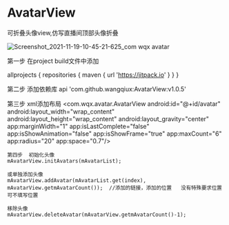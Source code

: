 # AvatarView
可折叠头像view,仿写直播间顶部头像折叠

![Screenshot_2021-11-19-10-45-21-625_com wqx avatar](https://user-images.githubusercontent.com/39547430/142556642-365feab9-afce-464b-abbf-96ddfe0b36e9.jpg)



第一步 在project build文件中添加

allprojects {
  repositories {
	maven { url 'https://jitpack.io' }
	}
}
	
	
	
  第二步 添加依赖库
   api 'com.github.wangqiux:AvatarView:v1.0.5'
   
   
   
  第三步 xml添加布局
   <com.wqx.avatar.AvatarView
        android:id="@+id/avatar"
        android:layout_width="wrap_content"
        android:layout_height="wrap_content"
        android:layout_gravity="center"
        app:marginWidth="1"
        app:isLastComplete="false"
        app:isShowAnimation="false"
        app:isShowFrame="true"
        app:maxCount="6"
        app:radius="20"
        app:space="0.7"/>
	
 <declare-styleable name="AvatarView">
        <!--头像的半径,dp为单位-->
        <attr name="radius" format="reference|integer" />
        <!--外边框的宽度-->
        <attr name="marginWidth" format="reference|integer" />
        <!--头像间的距离，为头像直径的长度的百分比，dp为单位-->
        <attr name="space" format="reference|float" />
        <!--最多显示多少个头像-->
        <attr name="maxCount" format="reference|integer" />
        <!--是否最后一个显示完全,默认是true-->
        <attr name="isLastComplete" format="reference|boolean" />
        <!--是否显示动画效果-->
        <attr name="isShowAnimation" format="reference|boolean" />
        <!--是否显示边框-->
        <attr name="isShowFrame" format="reference|boolean" />
        <!--边框颜色-->
        <attr name="frameColor" format="reference|color" />
    </declare-styleable>
    
    第四步  初始化头像
    mAvatarView.initAvatars(mAvatarList); 
     
    或单独添加头像
    mAvatarView.addAvatar(mAvatarList.get(index), mAvatarView.getmAvatarCount());  //添加的链接，添加的位置   没有特殊要求位置  可不填写位置
    
    移除头像
    mAvatarView.deleteAvatar(mAvatarView.getmAvatarCount()-1);
